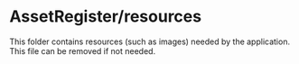 # AssetRegister/resources

This folder contains resources (such as images) needed by the application. This file can
be removed if not needed.
